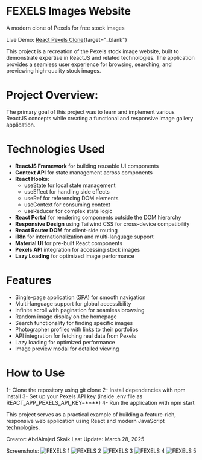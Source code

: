 # FEXELS Images Website
A modern clone of Pexels for free stock images

Live Demo: [React Pexels Clone](https://fexels.netlify.app/){target="_blank"}

This project is a recreation of the Pexels stock image website, built to demonstrate expertise in ReactJS and related technologies. The application provides a seamless user experience for browsing, searching, and previewing high-quality stock images.

# Project Overview:
The primary goal of this project was to learn and implement various ReactJS concepts while creating a functional and responsive image gallery application.

# Technologies Used
 - **ReactJS Framework** for building reusable UI components
 - **Context API** for state management across components
 - **React Hooks**:
   - useState for local state management
   - useEffect for handling side effects
   - useRef for referencing DOM elements
   - useContext for consuming context
   - useReducer for complex state logic
 - **React Portal** for rendering components outside the DOM hierarchy
 - **Responsive Design** using Tailwind CSS for cross-device compatibility
 - **React Router DOM** for client-side routing
 - **i18n** for internationalization and multi-language support
 - **Material UI** for pre-built React components
 - **Pexels API** integration for accessing stock images
 - **Lazy Loading** for optimized image performance

# Features
 - Single-page application (SPA) for smooth navigation
 - Multi-language support for global accessibility
 - Infinite scroll with pagination for seamless browsing
 - Random image display on the homepage
 - Search functionality for finding specific images
 - Photographer profiles with links to their portfolios
 - API integration for fetching real data from Pexels
 - Lazy loading for optimized performance
 - Image preview modal for detailed viewing

# How to Use
 1- Clone the repository using git clone
 2- Install dependencies with npm install
 3- Set up your Pexels API key (inside .env file as REACT_APP_PEXELS_API_KEY=****)
 4- Run the application with npm start

This project serves as a practical example of building a feature-rich, responsive web application using React and modern JavaScript technologies.

Creator: AbdAlmjed Skaik
Last Update: March 28, 2025

 
Screenshots:
![FEXELS 1](https://user-images.githubusercontent.com/94318021/213876530-55433b91-7333-44e3-9c6b-faaa3d427e79.png)
![FEXELS 2](https://user-images.githubusercontent.com/94318021/213876612-01338185-f066-4623-8ec1-fe90ad9a00bd.png)
![FEXELS 3](https://user-images.githubusercontent.com/94318021/213876615-301dd0f5-881b-4c4b-9392-d5d5e66bbb85.png)
![FEXELS 4](https://user-images.githubusercontent.com/94318021/213876688-a884ffc2-dfed-4848-ae55-39d82b8b39a9.png)
![FEXELS 5](https://github.com/user-attachments/assets/e9a5f0b5-9986-412a-9b5d-2b957c2d3b99)

